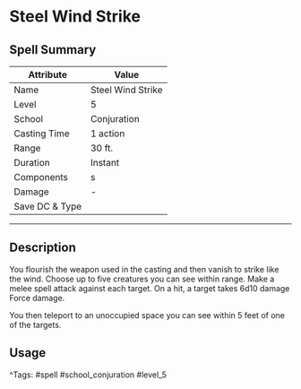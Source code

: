 # Steel Wind Strike

## Spell Summary

| Attribute        | Value                  |
|------------------|------------------------|
| Name             | Steel Wind Strike                 |
| Level            | 5                |
| School           | Conjuration          |
| Casting Time     | 1 action              |
| Range            | 30 ft.            |
| Duration         | Instant             |
| Components       | s             |
| Damage           | -               |
| Save DC & Type   |              |

---

## Description

You flourish the weapon used in the casting and then vanish to strike like the wind. Choose up to five creatures you can see within range. Make a melee spell attack against each target. On a hit, a target takes 6d10 damage Force damage.

You then teleport to an unoccupied space you can see within 5 feet of one of the targets.

## Usage


^Tags: #spell #school_conjuration #level_5